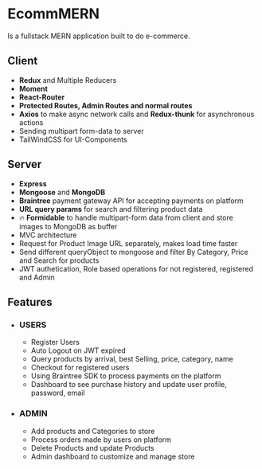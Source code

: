 # EcommMERN

Is a fullstack MERN application built to do e-commerce.

## Client

- **Redux** and Multiple Reducers
- **Moment**
- **React-Router**
- **Protected Routes, Admin Routes and normal routes**
- **Axios** to make async network calls and **Redux-thunk** for asynchronous actions
- Sending multipart form-data to server
- TailWindCSS for UI-Components

## Server

- **Express**
- **Mongoose** and **MongoDB**
- **Braintree** payment gateway API for accepting payments on platform
- **URL query params** for search and filtering product data
- 🔥 **Formidable** to handle multipart-form data from client and store images to MongoDB as buffer
- MVC architecture
- Request for Product Image URL separately, makes load time faster
- Send different queryObject to mongoose and filter By Category, Price and Search for products
- JWT authetication, Role based operations for not registered, registered and Admin

## Features

- ### USERS
  - Register Users
  - Auto Logout on JWT expired
  - Query products by arrival, best Selling, price, category, name
  - Checkout for registered users
  - Using Braintree SDK to process payments on the platform
  - Dashboard to see purchase history and update user profile, password, email
- ### ADMIN
  - Add products and Categories to store
  - Process orders made by users on platform
  - Delete Products and update Products
  - Admin dashboard to customize and manage store
